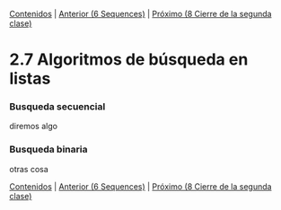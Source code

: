 [Contenidos](../Contenidos.md) \| [Anterior (6 Sequences)](06_204Sequences.md) \| [Próximo (8 Cierre de la segunda clase)](08_CierreClase.md)

# 2.7 Algoritmos de búsqueda en listas

### Busqueda secuencial

diremos algo

### Busqueda binaria

otras cosa



[Contenidos](../Contenidos.md) \| [Anterior (6 Sequences)](06_204Sequences.md) \| [Próximo (8 Cierre de la segunda clase)](08_CierreClase.md)

